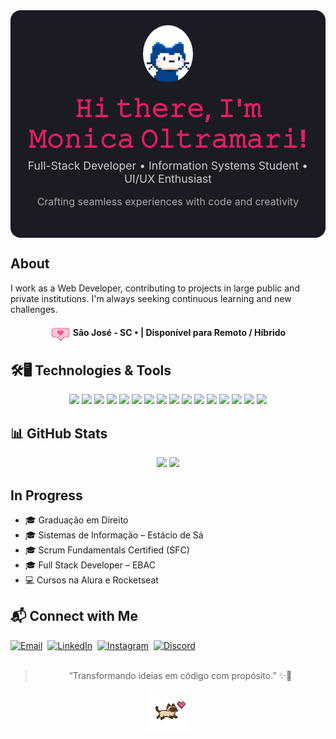 <div align="center">
  <div style="max-width:600px; background:#1a1b23; border-radius:16px; padding:24px; color:#FFF; font-family:Inter, sans-serif;">
    <img
      src="https://raw.githubusercontent.com/M-Oltramari/M-Oltramari/main/assets/logo-cat.gif"
      width="80"
      alt="Moni Oltramari Logo"
      style="display:block; margin:0 auto 16px; border-radius:50%;"
    />
    <h1 style="margin:0; font-size:2.5rem; font-weight:700; color:#E91E63; text-align:center;">
       𝙷𝚒 𝚝𝚑𝚎𝚛𝚎, 𝙸'𝚖 𝙼𝚘𝚗𝚒𝚌𝚊 𝙾𝚕𝚝𝚛𝚊𝚖𝚊𝚛𝚒!
    </h1>
    <p style="margin:8px 0 16px; color:#CCC; font-size:1.1rem; text-align:center;">
      Full-Stack Developer • Information Systems Student • UI/UX Enthusiast
    </p>
    <p style="margin:0 0 24px; color:#AAA; font-size:1rem; text-align:center;">
      Crafting seamless experiences with code and creativity
    </p>
  </div>
</div>


## About

I work as a Web Developer, contributing to projects in large public and private institutions.
I'm always seeking continuous learning and new challenges.


<p align="center">
  <img src="https://raw.githubusercontent.com/M-Oltramari/M-Oltramari/main/assets/heart-baloom.gif" width="32" style="vertical-align: middle;" />
  <strong>São José - SC • | Disponível para Remoto / Híbrido</strong>
</p>

## 🛠️🖥️  Technologies & Tools

<div align="center" style="flex-wrap: wrap; gap: 6px;">
  <img src="https://img.shields.io/badge/HTML5-%23E34F26?style=for-the-badge&logo=html5&logoColor=white"/>
  <img src="https://img.shields.io/badge/CSS3-%231572B6?style=for-the-badge&logo=css3&logoColor=white"/>
  <img src="https://img.shields.io/badge/JS-%23F7DF1E?style=for-the-badge&logo=javascript&logoColor=black"/>
  <img src="https://img.shields.io/badge/TS-%233178C6?style=for-the-badge&logo=typescript&logoColor=white"/>
  <img src="https://img.shields.io/badge/React-%2361DAFB?style=for-the-badge&logo=react&logoColor=white"/>
  <img src="https://img.shields.io/badge/Next.js-%23000000?style=for-the-badge&logo=next.js&logoColor=white"/>
  <img src="https://img.shields.io/badge/Node.js-%23339933?style=for-the-badge&logo=node.js&logoColor=white"/>
  <img src="https://img.shields.io/badge/Tailwind-%2338B2AC?style=for-the-badge&logo=tailwind-css&logoColor=white"/>
  <img src="https://img.shields.io/badge/Docker-%232496ED?style=for-the-badge&logo=docker&logoColor=white"/>
  <img src="https://img.shields.io/badge/MongoDB-%2347A248?style=for-the-badge&logo=mongodb&logoColor=white"/>
  <img src="https://img.shields.io/badge/Supabase-%2300E091?style=for-the-badge&logo=supabase&logoColor=white"/>
  <img src="https://img.shields.io/badge/Git-%23F05032?style=for-the-badge&logo=git&logoColor=white"/>
  <img src="https://img.shields.io/badge/GitHub-%23181717?style=for-the-badge&logo=github&logoColor=white"/>
  <img src="https://img.shields.io/badge/Vercel-%23000000?style=for-the-badge&logo=vercel&logoColor=white"/>
  <img src="https://img.shields.io/badge/Python-%233776AB?style=for-the-badge&logo=python&logoColor=white"/>
  <img src="https://img.shields.io/badge/Figma-%23F24E1E?style=for-the-badge&logo=figma&logoColor=white"/>
</div>

## 📊 GitHub Stats

<div align="center">
  <img src="https://github-readme-stats.vercel.app/api?username=M-Oltramari&show_icons=true&theme=radical" height="160"/>
  <img src="https://github-readme-stats.vercel.app/api/top-langs/?username=M-Oltramari&layout=compact&theme=radical" height="160"/>
</div>

## In Progress

- 🎓 Graduação em Direito  
- 🎓 Sistemas de Informação – Estácio de Sá  
- 🎓 Scrum Fundamentals Certified (SFC)  
- 🎓 Full Stack Developer – EBAC  
- 💻 Cursos na Alura e Rocketseat

## 📬 Connect with Me

<div align="center" style="display:flex;gap:8px;flex-wrap:wrap;">
  <a href="mailto:m.oltramari13@gmail.com" target="_blank">
    <img src="https://img.shields.io/badge/Email-E91E63?style=for-the-badge&logo=gmail&logoColor=white" alt="Email"/>
  </a>
  <a href="https://www.linkedin.com/in/m-oltramari" target="_blank">
    <img src="https://img.shields.io/badge/LinkedIn-0077B5?style=for-the-badge&logo=linkedin&logoColor=white" alt="LinkedIn"/>
  </a>
  <a href="https://www.instagram.com/heey.monica" target="_blank">
    <img src="https://img.shields.io/badge/Instagram-E4405F?style=for-the-badge&logo=instagram&logoColor=white" alt="Instagram"/>
  </a>
  <a href="https://discord.com/users/785674232625364992" target="_blank">
    <img src="https://img.shields.io/badge/Discord-5865F2?style=for-the-badge&logo=discord&logoColor=white" alt="Discord"/>
  </a>
</div>

<br>

<div align="center">
  <blockquote>“Transformando ideias em código com propósito.” ✨🧁</blockquote>
  <img src="https://raw.githubusercontent.com/M-Oltramari/M-Oltramari/main/assets/siames-.png" width="65"/>
</div>
